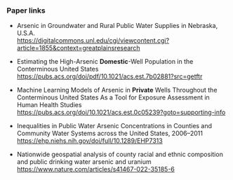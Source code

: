 ### Paper links
* Arsenic in Groundwater and Rural Public Water Supplies in Nebraska, U.S.A. \
https://digitalcommons.unl.edu/cgi/viewcontent.cgi?article=1855&context=greatplainsresearch

* Estimating the High-Arsenic **Domestic**-Well Population in the Conterminous United States \
https://pubs.acs.org/doi/pdf/10.1021/acs.est.7b02881?src=getftr

* Machine Learning Models of Arsenic in **Private** Wells Throughout the Conterminous United States As a Tool for Exposure Assessment in Human Health Studies \
https://pubs.acs.org/doi/10.1021/acs.est.0c05239?goto=supporting-info

* Inequalities in Public Water Arsenic Concentrations in Counties and Community Water Systems across the United States, 2006–2011 \
https://ehp.niehs.nih.gov/doi/full/10.1289/EHP7313

* Nationwide geospatial analysis of county racial and ethnic composition and public drinking water arsenic and uranium \
https://www.nature.com/articles/s41467-022-35185-6
